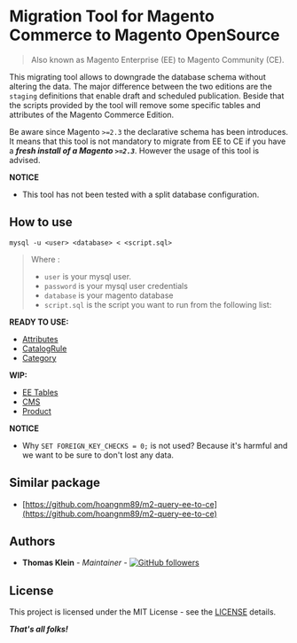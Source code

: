 # Migration Tool for Magento Commerce to Magento OpenSource

> Also known as Magento Enterprise (EE) to Magento Community (CE).

This migrating tool allows to downgrade the database schema without altering the data. The major difference between the
two editions are the `staging` definitions that enable draft and scheduled publication. Beside that the scripts provided
by the tool will remove some specific tables and attributes of the Magento Commerce Edition.

Be aware since Magento `>=2.3` the declarative schema has been introduces. It means that this tool is not mandatory to
migrate from EE to CE if you have a ***fresh install of a Magento `>=2.3`***.
However the usage of this tool is advised.

**NOTICE**
- This tool has not been tested with a split database configuration.

## How to use

`mysql -u <user> <database> < <script.sql>`

> Where :
> - `user` is your mysql user.
> - `password` is your mysql user credentials
> - `database` is your magento database
> - `script.sql` is the script you want to run from the following list:

**READY TO USE:**

- [Attributes](./scripts/attributes.sql)
- [CatalogRule](./scripts/catalogrule.sql)
- [Category](./scripts/category.sql)

**WIP:**

- [EE Tables](./scripts/ee.sql)
- [CMS](./scripts/cms.sql)
- [Product](./scripts/product.sql)

**NOTICE**
- Why `SET FOREIGN_KEY_CHECKS = 0;` is not used? Because it's harmful and we want to be sure to don't lost any data.

## Similar package

- [https://github.com/hoangnm89/m2-query-ee-to-ce](https://github.com/hoangnm89/m2-query-ee-to-ce)

## Authors

- **Thomas Klein** - *Maintainer* - [![GitHub followers](https://img.shields.io/github/followers/thomas-kl1.svg?style=social)](https://github.com/thomas-kl1)

## License

This project is licensed under the MIT License - see the [LICENSE](./LICENSE) details.

***That's all folks!***
